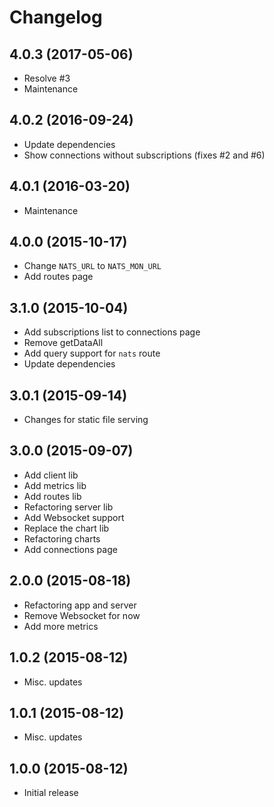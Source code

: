 # Changelog

## 4.0.3 (2017-05-06)

- Resolve #3
- Maintenance

## 4.0.2 (2016-09-24)

- Update dependencies
- Show connections without subscriptions (fixes #2 and #6)

## 4.0.1 (2016-03-20)

- Maintenance

## 4.0.0 (2015-10-17)

- Change `NATS_URL` to `NATS_MON_URL`
- Add routes page

## 3.1.0 (2015-10-04)

- Add subscriptions list to connections page
- Remove getDataAll
- Add query support for `nats` route
- Update dependencies

## 3.0.1 (2015-09-14)

- Changes for static file serving

## 3.0.0 (2015-09-07)

- Add client lib
- Add metrics lib
- Add routes lib
- Refactoring server lib
- Add Websocket support
- Replace the chart lib
- Refactoring charts
- Add connections page

## 2.0.0 (2015-08-18)

- Refactoring app and server
- Remove Websocket for now
- Add more metrics

## 1.0.2 (2015-08-12)

- Misc. updates

## 1.0.1 (2015-08-12)

- Misc. updates

## 1.0.0 (2015-08-12)

- Initial release